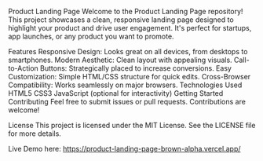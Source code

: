 
Product Landing Page
Welcome to the Product Landing Page repository! This project showcases a clean, responsive landing page designed to highlight your product and drive user engagement. It's perfect for startups, app launches, or any product you want to promote.

Features
Responsive Design: Looks great on all devices, from desktops to smartphones.
Modern Aesthetic: Clean layout with appealing visuals.
Call-to-Action Buttons: Strategically placed to increase conversions.
Easy Customization: Simple HTML/CSS structure for quick edits.
Cross-Browser Compatibility: Works seamlessly on major browsers.
Technologies Used
HTML5
CSS3
JavaScript (optional for interactivity)
Getting Started
Contributing
Feel free to submit issues or pull requests. Contributions are welcome!

License
This project is licensed under the MIT License. See the LICENSE file for more details.

Live Demo here: https://product-landing-page-brown-alpha.vercel.app/
